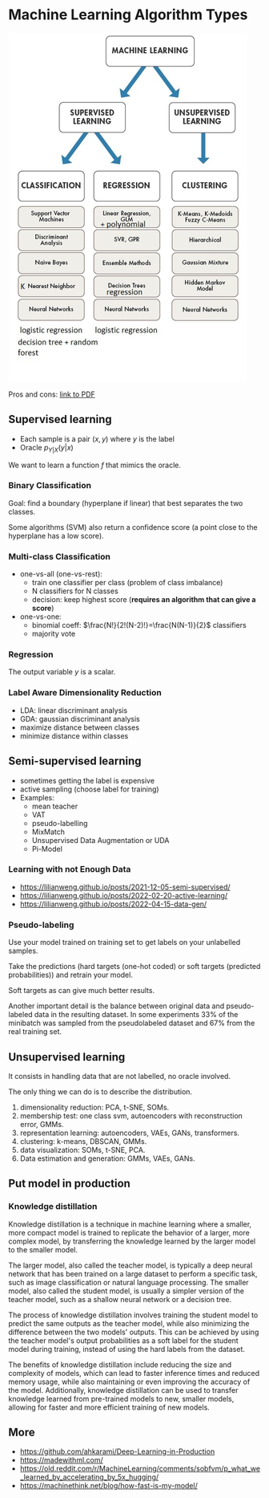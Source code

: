 # Machine Learning Algorithm Types

![](./machinelearningtypes.jpg)

Pros and cons: [link to PDF](./pros-cons-different-ml-algorithms.pdf)

## Supervised learning

- Each sample is a pair $(x,y)$ where $y$ is the label
- Oracle $p_{Y|X}(y|x)$

We want to learn a function $f$ that mimics the oracle.

### Binary Classification

Goal: find a boundary (hyperplane if linear) that best separates the two classes.

Some algorithms (SVM) also return a confidence score (a point close to the hyperplane has a low score).

### Multi-class Classification

- one-vs-all (one-vs-rest):
  - train one classifier per class (problem of class imbalance)
  - N classifiers for N classes
  - decision: keep highest score (**requires an algorithm that can give a score**)
- one-vs-one:
  - binomial coeff: $\frac{N!}{2!(N-2)!}=\frac{N(N-1)}{2}$ classifiers
  - majority vote

### Regression

The output variable $y$ is a scalar.

### Label Aware Dimensionality Reduction

- LDA: linear discriminant analysis
- GDA: gaussian discriminant analysis
- maximize distance between classes
- minimize distance within classes

## Semi-supervised learning

- sometimes getting the label is expensive
- active sampling (choose label for training)
- Examples:
  - mean teacher
  - VAT
  - pseudo-labelling
  - MixMatch
  - Unsupervised Data Augmentation or UDA
  - Pi-Model

### Learning with not Enough Data

- <https://lilianweng.github.io/posts/2021-12-05-semi-supervised/>
- <https://lilianweng.github.io/posts/2022-02-20-active-learning/>
- <https://lilianweng.github.io/posts/2022-04-15-data-gen/>

### Pseudo-labeling

Use your model trained on training set to get labels on your unlabelled samples.

Take the predictions (hard targets (one-hot coded) or soft targets (predicted probabilities)) and retrain your model.

Soft targets as can give much better results.

Another important detail is the balance between original data and pseudo-labeled data in the resulting dataset. In some experiments 33% of the minibatch was sampled from the pseudolabeled dataset and 67% from the real training set.

## Unsupervised learning

It consists in handling data that are not labelled, no oracle involved.

The only thing we can do is to describe the distribution.

1. dimensionality reduction: PCA, t-SNE, SOMs.
2. membership test: one class svm, autoencoders with reconstruction error, GMMs.
3. representation learning: autoencoders, VAEs, GANs, transformers.
4. clustering: k-means, DBSCAN, GMMs.
5. data visualization: SOMs, t-SNE, PCA.
6. Data estimation and generation: GMMs, VAEs, GANs.

## Put model in production

### Knowledge distillation

Knowledge distillation is a technique in machine learning where a smaller, more compact model is trained to replicate the behavior of a larger, more complex model, by transferring the knowledge learned by the larger model to the smaller model.

The larger model, also called the teacher model, is typically a deep neural network that has been trained on a large dataset to perform a specific task, such as image classification or natural language processing. The smaller model, also called the student model, is usually a simpler version of the teacher model, such as a shallow neural network or a decision tree.

The process of knowledge distillation involves training the student model to predict the same outputs as the teacher model, while also minimizing the difference between the two models' outputs. This can be achieved by using the teacher model's output probabilities as a soft label for the student model during training, instead of using the hard labels from the dataset.

The benefits of knowledge distillation include reducing the size and complexity of models, which can lead to faster inference times and reduced memory usage, while also maintaining or even improving the accuracy of the model. Additionally, knowledge distillation can be used to transfer knowledge learned from pre-trained models to new, smaller models, allowing for faster and more efficient training of new models.

## More

- <https://github.com/ahkarami/Deep-Learning-in-Production>
- <https://madewithml.com/>
- <https://old.reddit.com/r/MachineLearning/comments/sobfvm/p_what_we_learned_by_accelerating_by_5x_hugging/>
- <https://machinethink.net/blog/how-fast-is-my-model/>
